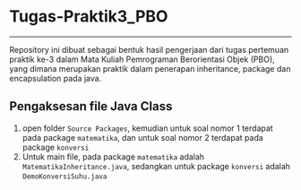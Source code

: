 # Tugas-Praktik3_PBO
---
Repository ini dibuat sebagai bentuk hasil pengerjaan dari tugas pertemuan praktik ke-3 dalam Mata Kuliah Pemrograman Berorientasi Objek (PBO),
yang dimana merupakan praktik dalam penerapan inheritance, package dan encapsulation pada java.
## Pengaksesan file Java Class
1. open folder `Source Packages`, kemudian untuk soal nomor 1 terdapat pada package `matematika`, dan untuk soal nomor 2 terdapat pada package `konversi`
2. Untuk main file, pada package `matematika` adalah `MatematikaInheritance.java`, sedangkan untuk package `konversi` adalah `DemoKonversiSuhu.java`
